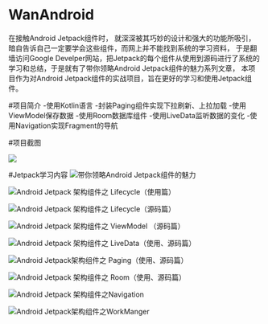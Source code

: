 # WanAndroid
在接触Android Jetpack组件时， 就深深被其巧妙的设计和强大的功能所吸引，暗自告诉自己一定要学会这些组件，而网上并不能找到系统的学习资料，
于是翻墙访问Google Develper网站，把Jetpack的每个组件从使用到源码进行了系统的学习和总结，于是就有了带你领略Android Jetpack组件的魅力系列文章，
本项目作为对Android Jetpack组件的实战项目，旨在更好的学习和使用Jetpack组件。

#项目简介
-使用Kotlin语言
-封装Paging组件实现下拉刷新、上拉加载
-使用ViewModel保存数据
-使用Room数据库组件
-使用LiveData监听数据的变化
-使用Navigation实现Fragment的导航

#项目截图

![](https://github.com/AlexTiti/WanAndroid/blob/master/screenshot/QQ20181118-212903.gif)

#Jetpack学习内容
![带你领略Android Jetpack组件的魅力](https://blog.csdn.net/Alexwll/article/details/83302173)

![Android Jetpack 架构组件之 Lifecycle（使用篇）](https://blog.csdn.net/Alexwll/article/details/80638905)

![Android Jetpack 架构组件之 Lifecycle（源码篇）](https://blog.csdn.net/Alexwll/article/details/82491901)

![Android Jetpack 架构组件之 ViewModel （源码篇）](https://blog.csdn.net/Alexwll/article/details/82459614)

![Android Jetpack 架构组件之 LiveData（使用、源码篇）](https://blog.csdn.net/Alexwll/article/details/82996003)

![Android Jetpack架构组件之 Paging（使用、源码篇）](https://blog.csdn.net/Alexwll/article/details/83246201)

![Android Jetpack 架构组件之 Room（使用、源码篇）](https://blog.csdn.net/Alexwll/article/details/83033460)

![Android Jetpack 架构组件之Navigation](https://blog.csdn.net/Alexwll/article/details/83244004)

![Android Jetpack架构组件之WorkManger](https://blog.csdn.net/Alexwll/article/details/83244871)


